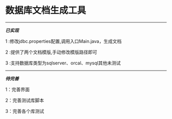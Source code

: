 # 数据库文档生成工具
***
***已实现***

1 :修改jdbc.properties配置,调用入口Main.java，生成文档

2 :提供了两个文档模版,手动修改模版路径即可

3 :支持数据库类型为sqlserver、orcal、mysql其他未测试

***
***待完善***

1：完善界面

2：完善测试库脚本

3：完善各个库测试

